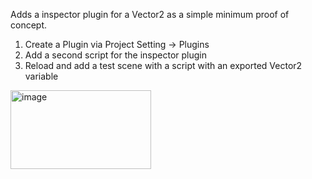 Adds a inspector plugin for a Vector2 as a simple minimum proof of concept.
1. Create a Plugin via Project Setting -> Plugins
2. Add a second script for the inspector plugin
3. Reload and add a test scene with a script with an exported Vector2 variable
<img width="225" height="126" alt="image" src="https://github.com/user-attachments/assets/6ed85d9f-1ce3-43a5-adb5-2683eed27ee1" />


